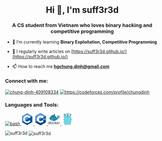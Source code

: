 <h1 align="center">Hi 👋, I'm suff3r3d</h1>
<h3 align="center">A CS student from Vietnam who loves binary hacking and competitive programming</h3>

- 🌱 I’m currently learning **Binary Exploitation, Competitive Programming**

- 📝 I regularly write articles on [https://suff3r3d.github.io/](https://suff3r3d.github.io/)

- 📫 How to reach me **hgchung.dinh@gmail.com**

<h3 align="left">Connect with me:</h3>
<p align="left">
<a href="https://linkedin.com/in/chung-dinh-409108334" target="blank"><img align="center" src="https://raw.githubusercontent.com/rahuldkjain/github-profile-readme-generator/master/src/images/icons/Social/linked-in-alt.svg" alt="chung-dinh-409108334" height="30" width="40" /></a>
<a href="https://codeforces.com/profile/https://codeforces.com/profile/chungdinh" target="blank"><img align="center" src="https://raw.githubusercontent.com/rahuldkjain/github-profile-readme-generator/master/src/images/icons/Social/codeforces.svg" alt="https://codeforces.com/profile/chungdinh" height="30" width="40" /></a>
</p>

<h3 align="left">Languages and Tools:</h3>
<p align="left"> <a href="https://www.gnu.org/software/bash/" target="_blank" rel="noreferrer"> <img src="https://www.vectorlogo.zone/logos/gnu_bash/gnu_bash-icon.svg" alt="bash" width="40" height="40"/> </a> <a href="https://www.cprogramming.com/" target="_blank" rel="noreferrer"> <img src="https://raw.githubusercontent.com/devicons/devicon/master/icons/c/c-original.svg" alt="c" width="40" height="40"/> </a> <a href="https://www.w3schools.com/cpp/" target="_blank" rel="noreferrer"> <img src="https://raw.githubusercontent.com/devicons/devicon/master/icons/cplusplus/cplusplus-original.svg" alt="cplusplus" width="40" height="40"/> </a> <a href="https://www.docker.com/" target="_blank" rel="noreferrer"> <img src="https://raw.githubusercontent.com/devicons/devicon/master/icons/docker/docker-original-wordmark.svg" alt="docker" width="40" height="40"/> </a> <a href="https://golang.org" target="_blank" rel="noreferrer"> <img src="https://raw.githubusercontent.com/devicons/devicon/master/icons/go/go-original.svg" alt="go" width="40" height="40"/> </a> </p>

<p><img align="left" src="https://github-readme-stats.vercel.app/api/top-langs?username=suff3r3d&show_icons=true&locale=en&layout=compact" alt="suff3r3d" /></p>

<p>&nbsp;<img align="center" src="https://github-readme-stats.vercel.app/api?username=suff3r3d&show_icons=true&locale=en" alt="suff3r3d" /></p>
